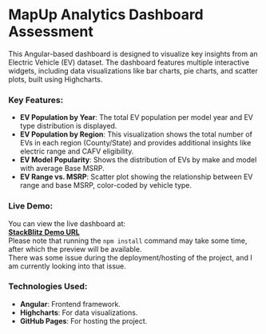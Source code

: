# MapUp Analytics Dashboard Assessment

This Angular-based dashboard is designed to visualize key insights from an Electric Vehicle (EV) dataset. The dashboard features multiple interactive widgets, including data visualizations like bar charts, pie charts, and scatter plots, built using Highcharts.

### Key Features:
- **EV Population by Year**: The total EV population per model year and EV type distribution is displayed.
- **EV Population by Region**: This visualization shows the total number of EVs in each region (County/State) and provides additional insights like electric range and CAFV eligibility.
- **EV Model Popularity**: Shows the distribution of EVs by make and model with average Base MSRP.
- **EV Range vs. MSRP**: Scatter plot showing the relationship between EV range and base MSRP, color-coded by vehicle type.

### Live Demo:
You can view the live dashboard at:  
[**StackBlitz Demo URL**](https://stackblitz.com/~/github.com/Mamta-yadav/MapUp---Analytics-Dashboard-Assessment)  
Please note that running the `npm install` command may take some time, after which the preview will be available.  
There was some issue during the deployment/hosting of the project, and I am currently looking into that issue.

### Technologies Used:
- **Angular**: Frontend framework.
- **Highcharts**: For data visualizations.
- **GitHub Pages**: For hosting the project.

